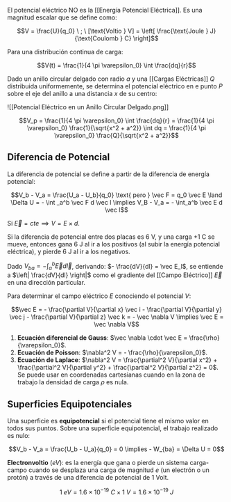 El potencial eléctrico NO es la [[Energía Potencial Eléctrica]]. Es una magnitud escalar que se define como:

$$V = \frac{U}{q_0} \ ; \ [\text{Voltio } V] = \left[ \frac{\text{Joule } J}{\text{Coulomb } C} \right]$$

Para una distribución continua de carga:

$$V(t) = \frac{1}{4 \pi \varepsilon_0} \int \frac{dq}{r}$$

Dado un anillo circular delgado con radio $a$ y una [[Cargas Eléctricas]] $Q$ distribuida uniformemente, se determina el potencial eléctrico en e punto $P$ sobre el eje del anillo a una distancia $x$ de su centro:

![[Potencial Eléctrico en un Anillo Circular Delgado.png]]

$$V_p = \frac{1}{4 \pi \varepsilon_0} \int \frac{dq}{r} = \frac{1}{4 \pi \varepsilon_0} \frac{1}{\sqrt{x^2 + a^2}} \int dq = \frac{1}{4 \pi \varepsilon_0} \frac{Q}{\sqrt{x^2 + a^2}}$$

## Diferencia de Potencial

La diferencia de potencial se define a partir de la diferencia de energía potencial:

$$V_b - V_a = \frac{U_a - U_b}{q_0} \text{ pero } \vec F = q_0 \vec E \land \Delta U = - \int _a^b \vec F d \vec l \implies V_B - V_a = - \int_a^b \vec E d \vec l$$

Si $\vec E = cte \implies V = E \times d$.

Si la diferencia de potencial entre dos placas es 6 V, y una carga +1 C se mueve, entonces gana 6 J al ir a los positivos (al subir la energía potencial eléctrica), y pierde 6 J al ir a los negativos.

Dado $V_{ba} = - \int_a^b \vec E d \vec l$, derivando: $- \frac{dV}{dl} = \vec E_l$, se entiende a $\left| \frac{dV}{dl} \right|$ como el gradiente del [[Campo Eléctrico]] $\vec E$ en una dirección particular.

Para determinar el campo eléctrico $E$ conociendo el potencial $V$:

$$\vec E = - \frac{\partial V}{\partial x} \vec i - \frac{\partial V}{\partial y} \vec j - \frac{\partial V}{\partial z} \vec k = - \vec \nabla V \implies \vec E = \vec \nabla V$$

1. **Ecuación diferencial de Gauss**: $\vec \nabla \cdot \vec E = \frac{\rho}{\varepsilon_0}$.
2. **Ecuación de Poisson**: $\nabla^2 V = - \frac{\rho}{\varepsilon_0}$.
3. **Ecuación de Laplace**: $\nabla^2 V = \frac{\partial^2 V}{\partial x^2} + \frac{\partial^2 V}{\partial y^2} + \frac{\partial^2 V}{\partial z^2} = 0$. Se puede usar en coordenadas cartesianas cuando en la zona de trabajo la densidad de carga $\rho$ es nula.

## Superficies Equipotenciales

Una superficie es **equipotencial** si el potencial tiene el mismo valor en todos sus puntos. Sobre una superficie equipotencial, el trabajo realizado es nulo:

$$V_b - V_a = \frac{U_b - U_a}{q_0} = 0 \implies - W_{ba} = \Delta U = 0$$

**Electronvoltio** ($eV$): es la energía que gana o pierde un sistema carga-campo cuando se desplaza una carga de magnitud $e$ (un electrón o un protón) a través de una diferencia de potencial de 1 Volt.

$$1 \ eV = 1.6 \times 10^{-19} \ C \times 1 \ V = 1.6 \times 10^{-19} \ J$$
